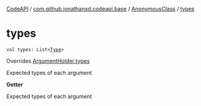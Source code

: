 [CodeAPI](../../index.md) / [com.github.jonathanxd.codeapi.base](../index.md) / [AnonymousClass](index.md) / [types](.)

# types

`val types: List<`[`Type`](http://docs.oracle.com/javase/6/docs/api/java/lang/reflect/Type.html)`>`

Overrides [ArgumentHolder.types](../-argument-holder/types.md)

Expected types of each argument

**Getter**

Expected types of each argument

